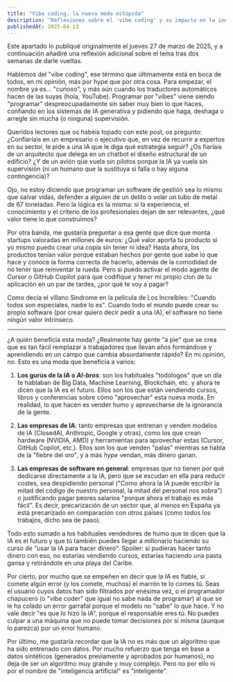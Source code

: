 ```yaml
---
title: "Vibe coding, la nueva moda estúpida"
description: "Reflexiones sobre el 'vibe coding' y su impacto en la industria del software."
publishedAt: 2025-04-13
---
```


<div role="alert" class="warning">
    Este apartado lo publiqué originalmente el jueves 27 de marzo de 2025, y a continuación añadiré una reflexión adicional sobre el tema tras dos semanas de darle vueltas.
</div>

Hablemos del "vibe coding", ese término que últimamente está en boca de todos, en mi opinión, más por hype que por otra cosa. Para empezar, el nombre ya es... "curioso", y más aún cuando los traductores automáticos hacen de las suyas (hola, YouTube). Programar por "vibes" viene siendo "programar" despreocupadamente sin saber muy bien lo que haces, confiando en los sistemas de IA generativa y pidiendo que haga, deshaga o arregle sin mucha (o ninguna) supervisión.

Queridos lectores que os habéis topado con este post, os pregunto: ¿Confiaríais en un empresario o ejecutivo que, en vez de recurrir a expertos en su sector, le pide a una IA que le diga qué estrategia seguir? ¿Os fiaríais de un arquitecto que delega en un chatbot el diseño estructural de un edificio? ¿Y de un avión que vuela sin pilotos porque la IA ya vuela sin supervisión (ni un humano que la sustituya si falla o hay alguna contingencia)?

Ojo, no estoy diciendo que programar un software de gestión sea lo mismo que salvar vidas, defender a alguien de un delito o volar un tubo de metal de 67 toneladas. Pero la lógica es la misma: si la experiencia, el conocimiento y el criterio de los profesionales dejan de ser relevantes, ¿qué valor tiene lo que construimos?

Por otra banda, me gustaría preguntar a esa gente que dice que monta startups valoradas en millones de euros: ¿Qué valor aporta tu producto si yo mismo puedo crear una copia sin tener ni idea? Hasta ahora, los productos tenían valor porque estaban hechos por gente que sabe lo que hace y conoce la forma correcta de hacerlo, además de la comodidad de no tener que reinventar la rueda. Pero si puedo activar el modo agente de Cursor o GitHub Copilot para que codifique y tener mi propio clon de tu aplicación en un par de tardes, ¿por qué te voy a pagar?

Como decía el villano Síndrome en la película de Los Increíbles: "Cuando todos son especiales, nadie lo es". Cuando todo el mundo puede crear su propio software (por crear quiero decir pedir a una IA), el software no tiene ningún valor intrínseco.

---

¿A quién beneficia esta moda? ¿Realmente hay gente "a pie" que se crea que es tan fácil remplazar a trabajadores que llevan años formándose y aprendiendo en un campo que cambia absurdamente rápido? En mi opinión, no. Esto es una moda que beneficia a varios:

1. **Los gurús de la IA o _AI-bros_**: son los habituales "todólogos" que un día te hablaban de Big Data, Machine Learning, Blockchain, etc. y ahora te dicen que la IA es el futuro. Ellos son los que están vendiendo cursos, libros y conferencias sobre cómo "aprovechar" esta nueva moda. En realidad, lo que hacen es vender humo y aprovecharse de la ignorancia de la gente.

2. **Las empresas de IA**: tanto empresas que entrenan y venden modelos de IA  (ClosedAI, Anthropic, Google y otras), como los que crean hardware (NVIDIA, AMD) y herramientas para aprovechar estas (Cursor, GitHub Copilot, etc.). Ellos son los que venden "palas" mientras se habla de la "fiebre del oro", y a más _hype_ vendan, más dinero ganan.

3. **Las empresas de software en general**: empresas que no tienen por qué dedicarse directamente a la IA, pero que se escudan en ella para reducir costes, sea despidiendo personal ("Como ahora la IA puede escribir la mitad del código de nuestro personal, la mitad del personal nos sobra") o justificando pagar peores salarios "porque ahora el trabajo es más fácil". Es decir, precarización de un sector que, al menos en España ya está precarizado en comparación con otros países (como todos los trabajos, dicho sea de paso).

Todo esto sumado a los habituales vendedores de humo que te dicen que la IA es el futuro y que tú también puedes llegar a millonario haciendo su curso de "usar la IA para hacer dinero". Spoiler: si pudieras hacer tanto dinero con eso, no estarías vendiendo cursos, estarías haciendo una pasta gansa y retirándote en una playa del Caribe.

Por cierto, por mucho que se empeñen en decir que la IA es fiable, si comete algún error (y los comete, muchos) el marrón te lo comes tú. Seas el usuario cuyos datos han sido filtrados por enésima vez, o el programador chapucero (o "vibe coder" que igual no sabe nada de programar) al que se le ha colado un error garrafal porque el modelo no "sabe" lo que hace. Y no vale decir "es que lo hizo la IA", porque el responsable eres tú. No puedes culpar a una máquina que no puede tomar decisiones por sí misma (aunque lo parezca) por un error humano.

Por último, me gustaría recordar que la IA no es más que un algoritmo que ha sido entrenado con datos. Por mucho refuerzo que tenga en base a datos sintéticos (generados previamente y aprobados por humanos), no deja de ser un algoritmo muy grande y muy complejo. Pero no por ello ni por el nombre de "inteligencia artificial" es "inteligente".
